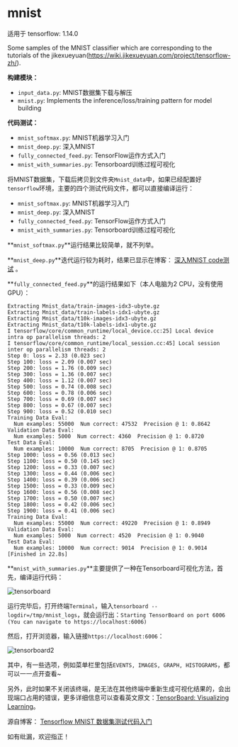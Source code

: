 # mnist

适用于 tensorflow: 1.14.0

Some samples of the MNIST classifier which are corresponding to the tutorials of the jikexueyuan(https://wiki.jikexueyuan.com/project/tensorflow-zh/).

**构建模块：**

 - `input_data.py`: MNIST数据集下载与解压
 - `mnist.py`: Implements the inference/loss/training pattern for model building
 
**代码测试：**

 - `mnist_softmax.py`: MNIST机器学习入门
 - `mnist_deep.py`: 深入MNIST
 - `fully_connected_feed.py`: TensorFlow运作方式入门
 - `mnist_with_summaries.py`: Tensorboard训练过程可视化

将MNIST数据集，下载后拷贝到文件夹`Mnist_data`中，如果已经配置好`tensorflow`环境，主要的四个测试代码文件，都可以直接编译运行：

 - `mnist_softmax.py`: MNIST机器学习入门
 - `mnist_deep.py`: 深入MNIST
 - `fully_connected_feed.py`: TensorFlow运作方式入门
 - `mnist_with_summaries.py`: Tensorboard训练过程可视化

**`mnist_softmax.py`**运行结果比较简单，就不列举。

**`mnist_deep.py`**迭代运行较为耗时，结果已显示在博客： [深入MNIST code测试](https://blog.csdn.net/yhl_leo/article/details/50624471) 。

**`fully_connected_feed.py`**的运行结果如下（本人电脑为2 CPU，没有使用GPU）：
```
Extracting Mnist_data/train-images-idx3-ubyte.gz
Extracting Mnist_data/train-labels-idx1-ubyte.gz
Extracting Mnist_data/t10k-images-idx3-ubyte.gz
Extracting Mnist_data/t10k-labels-idx1-ubyte.gz
I tensorflow/core/common_runtime/local_device.cc:25] Local device intra op parallelism threads: 2
I tensorflow/core/common_runtime/local_session.cc:45] Local session inter op parallelism threads: 2
Step 0: loss = 2.33 (0.023 sec)
Step 100: loss = 2.09 (0.007 sec)
Step 200: loss = 1.76 (0.009 sec)
Step 300: loss = 1.36 (0.007 sec)
Step 400: loss = 1.12 (0.007 sec)
Step 500: loss = 0.74 (0.008 sec)
Step 600: loss = 0.78 (0.006 sec)
Step 700: loss = 0.69 (0.007 sec)
Step 800: loss = 0.67 (0.007 sec)
Step 900: loss = 0.52 (0.010 sec)
Training Data Eval:
  Num examples: 55000  Num correct: 47532  Precision @ 1: 0.8642
Validation Data Eval:
  Num examples: 5000  Num correct: 4360  Precision @ 1: 0.8720
Test Data Eval:
  Num examples: 10000  Num correct: 8705  Precision @ 1: 0.8705
Step 1000: loss = 0.56 (0.013 sec)
Step 1100: loss = 0.50 (0.145 sec)
Step 1200: loss = 0.33 (0.007 sec)
Step 1300: loss = 0.44 (0.006 sec)
Step 1400: loss = 0.39 (0.006 sec)
Step 1500: loss = 0.33 (0.009 sec)
Step 1600: loss = 0.56 (0.008 sec)
Step 1700: loss = 0.50 (0.007 sec)
Step 1800: loss = 0.42 (0.006 sec)
Step 1900: loss = 0.41 (0.006 sec)
Training Data Eval:
  Num examples: 55000  Num correct: 49220  Precision @ 1: 0.8949
Validation Data Eval:
  Num examples: 5000  Num correct: 4520  Precision @ 1: 0.9040
Test Data Eval:
  Num examples: 10000  Num correct: 9014  Precision @ 1: 0.9014
[Finished in 22.8s]
```

**`mnist_with_summaries.py`**主要提供了一种在Tensorboard可视化方法，首先，编译运行代码：

![tensorboard](https://img-blog.csdn.net/20160219140910928)

运行完毕后，打开终端`Terminal`，输入`tensorboard --logdir=/tmp/mnist_logs`，就会运行出：`Starting TensorBoard on port 6006 (You can navigate to https://localhost:6006)`

然后，打开浏览器，输入链接`https://localhost:6006`：

![tensorboard2](https://img-blog.csdn.net/20160219141246792)

其中，有一些选项，例如菜单栏里包括`EVENTS, IMAGES, GRAPH, HISTOGRAMS`，都可以一一点开查看~

另外，此时如果不关闭该终端，是无法在其他终端中重新生成可视化结果的，会出现端口占用的错误，更多详细信息可以查看英文原文：[TensorBoard: Visualizing Learning](https://www.tensorflow.org/versions/master/how_tos/summaries_and_tensorboard/index.html)。

源自博客： [Tensorflow MNIST 数据集测试代码入门](https://blog.csdn.net/YhL_Leo/article/details/50614444)

如有纰漏，欢迎指正！
